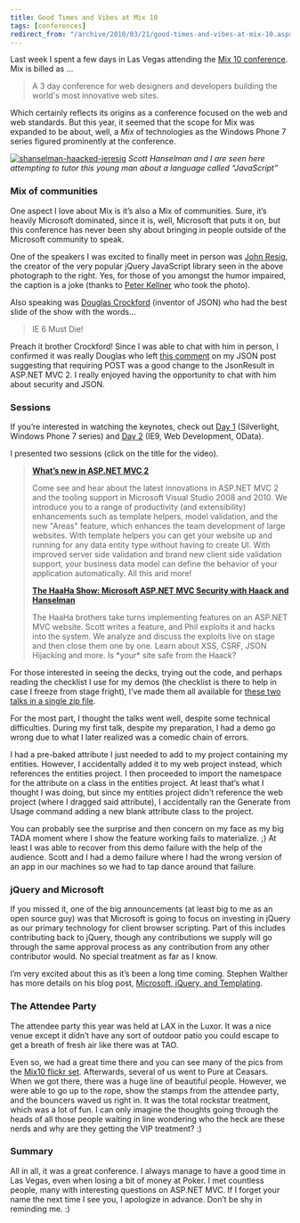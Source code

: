 ```yaml
---
title: Good Times and Vibes at Mix 10
tags: [conferences]
redirect_from: "/archive/2010/03/21/good-times-and-vibes-at-mix-10.aspx/"
---
```


Last week I spent a few days in Las Vegas attending the [Mix 10
conference](http://live.visitmix.com/ "Mix 10 website"). Mix is billed
as …

> A 3 day conference for web designers and developers building the
> world's most innovative web sites.

Which certainly reflects its origins as a conference focused on the web
and web standards. But this year, it seemed that the scope for Mix was
expanded to be about, well, a *Mix* of technologies as the Windows Phone
7 series figured prominently at the conference.

[![shanselman-haacked-jeresig](https://haacked.com/assets/images/haacked_com/WindowsLiveWriter/Mix10_E26B/shanselman-haacked-jeresig_thumb.jpg "shanselman-haacked-jeresig")](https://haacked.com/assets/images/haacked_com/WindowsLiveWriter/Mix10_E26B/shanselman-haacked-jeresig.jpg)
*Scott Hanselman and I are seen here attempting to tutor this young man
about a language called “JavaScript”*

### Mix of communities

One aspect I love about Mix is it’s also a Mix of communities. Sure,
it’s heavily Microsoft dominated, since it is, well, Microsoft that puts
it on, but this conference has never been shy about bringing in people
outside of the Microsoft community to speak.

One of the speakers I was excited to finally meet in person was [John
Resig](http://ejohn.org/ "John Resig"), the creator of the very popular
jQuery JavaScript library seen in the above photograph to the right.
Yes, for those of you amongst the humor impaired, the caption is a joke
(thanks to [Peter Kellner](http://peterkellner.net/ "Peter Kellner") who
took the photo).

Also speaking was [Douglas
Crockford](http://www.crockford.com/ "Douglas Crockford") (inventor of
JSON) who had the best slide of the show with the words…

> IE 6 Must Die!

Preach it brother Crockford! Since I was able to chat with him in
person, I confirmed it was really Douglas who left [this
comment](https://haacked.com/archive/2009/06/26/too-late-to-change-json.aspx#72568 "Is it too late to change JSON")
on my JSON post suggesting that requiring POST was a good change to the
JsonResult in ASP.NET MVC 2. I really enjoyed having the opportunity to
chat with him about security and JSON.

### Sessions

If you’re interested in watching the keynotes, check out [Day
1](http://live.visitmix.com/MIX10/Sessions/KEY01 "Day 1 keynote")
(Silverlight, Windows Phone 7 series) and [Day
2](http://live.visitmix.com/MIX10/Sessions/KEY02 "Day 2 keynote") (IE9,
Web Development, OData).

I presented two sessions (click on the title for the video).

> **[What’s new in ASP.NET MVC
> 2](http://live.visitmix.com/MIX10/Sessions/FT04 "Session FT04 Video")** 
>
> Come see and hear about the latest innovations in ASP.NET MVC 2 and
> the tooling support in Microsoft Visual Studio 2008 and 2010. We
> introduce you to a range of productivity (and extensibility)
> enhancements such as template helpers, model validation, and the new
> "Areas" feature, which enhances the team development of large
> websites. With template helpers you can get your website up and
> running for any data entity type without having to create UI. With
> improved server side validation and brand new client side validation
> support, your business data model can define the behavior of your
> application automatically. All this and more!
>
> **[The HaaHa Show: Microsoft ASP.NET MVC Security with Haack and
> Hanselman](http://live.visitmix.com/MIX10/Sessions/FT05 "Session FT05 Video")**
>
> The HaaHa brothers take turns implementing features on an ASP.NET MVC
> website. Scott writes a feature, and Phil exploits it and hacks into
> the system. We analyze and discuss the exploits live on stage and then
> close them one by one. Learn about XSS, CSRF, JSON Hijacking and more.
> Is \*your\* site safe from the Haack?

For those interested in seeing the decks, trying out the code, and
perhaps reading the checklist I use for my demos (the checklist is there
to help in case I freeze from stage fright), I’ve made them all
available for [these two talks in a single zip
file](http://demo.haacked.com/presentations/phil-mix10-demos.zip "My Mix10 Demos").

For the most part, I thought the talks went well, despite some technical
difficulties. During my first talk, despite my preparation, I had a demo
go wrong due to what I later realized was a comedic chain of errors.

I had a pre-baked attribute I just needed to add to my project
containing my entities. However, I accidentally added it to my web
project instead, which references the entities project. I then proceeded
to import the namespace for the attribute on a class in the entities
project. At least that’s what I thought I was doing, but since my
entities project didn’t reference the web project (where I dragged said
attribute), I accidentally ran the Generate from Usage command adding a
new blank attribute class to the project.

You can probably see the surprise and then concern on my face as my big
TADA moment where I show the feature working fails to materialize. ;) At
least I was able to recover from this demo failure with the help of the
audience. Scott and I had a demo failure where I had the wrong version
of an app in our machines so we had to tap dance around that failure.

### jQuery and Microsoft

If you missed it, one of the big announcements (at least big to me as an
open source guy) was that Microsoft is going to focus on investing in
jQuery as our primary technology for client browser scripting. Part of
this includes contributing back to jQuery, though any contributions we
supply will go through the same approval process as any contribution
from any other contributor would. No special treatment as far as I know.

I’m very excited about this as it’s been a long time coming. Stephen
Walther has more details on his blog post, [Microsoft, jQuery, and
Templating](http://stephenwalther.com/blog/archive/2010/03/16/microsoft-jquery-and-templating.aspx "Microsoft, jQuery, Templating").

### The Attendee Party

The attendee party this year was held at LAX in the Luxor. It was a nice
venue except it didn’t have any sort of outdoor patio you could escape
to get a breath of fresh air like there was at TAO.

Even so, we had a great time there and you can see many of the pics from
the [Mix10 flickr
set](http://www.flickr.com/photos/mixevent/sets/72157622942879062/).
Afterwards, several of us went to Pure at Ceasars. When we got there,
there was a huge line of beautiful people. However, we were able to go
up to the rope, show the stamps from the attendee party, and the
bouncers waved us right in. It was the total rockstar treatment, which
was a lot of fun. I can only imagine the thoughts going through the
heads of all those people waiting in line wondering who the heck are
these nerds and why are they getting the VIP treatment? :)

### Summary

All in all, it was a great conference. I always manage to have a good
time in Las Vegas, even when losing a bit of money at Poker. I met
countless people, many with interesting questions on ASP.NET MVC. If I
forget your name the next time I see you, I apologize in advance. Don’t
be shy in reminding me. :)

